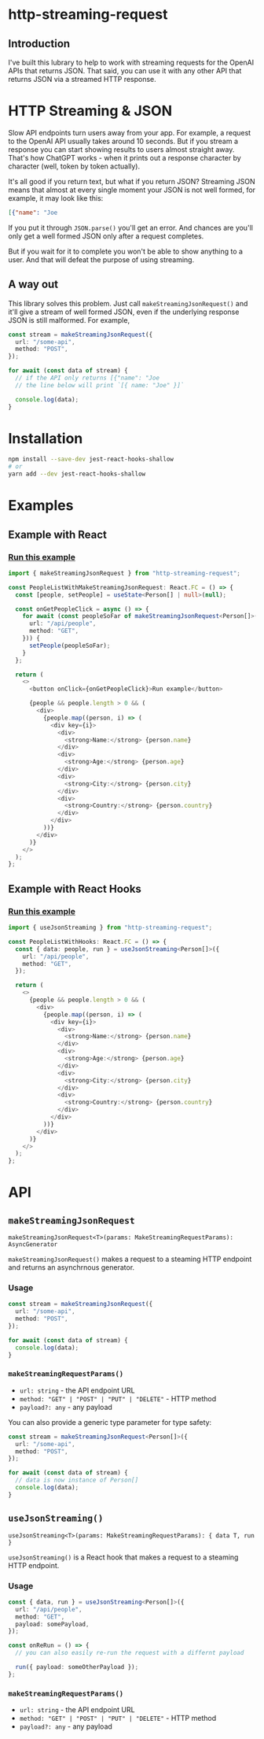 # http-streaming-request

## Introduction

I've built this lubrary to help to work with streaming requests for the OpenAI APIs that returns JSON. That said, you can use it with any other API that returns JSON via a streamed HTTP response.

# HTTP Streaming & JSON

Slow API endpoints turn users away from your app. For example, a request to the OpenAI API usually takes around 10 seconds. But if you stream a response you can start showing results to users almost straight away. That's how ChatGPT works - when it prints out a response character by character (well, token by token actually).

It's all good if you return text, but what if you return JSON? Streaming JSON means that almost at every single moment your JSON is not well formed, for example, it may look like this:

```json
[{"name": "Joe
```

If you put it through `JSON.parse()` you'll get an error. And chances are you'll only get a well formed JSON only after a request completes.

But if you wait for it to complete you won't be able to show anything to a user. And that will defeat the purpose of using streaming.

## A way out

This library solves this problem. Just call `makeStreamingJsonRequest()` and it'll give a stream of well formed JSON, even if the underlying response JSON is still malformed. For example,

```ts
const stream = makeStreamingJsonRequest({
  url: "/some-api",
  method: "POST",
});

for await (const data of stream) {
  // if the API only returns [{"name": "Joe
  // the line below will print `[{ name: "Joe" }]`

  console.log(data);
}
```

# Installation

```bash
npm install --save-dev jest-react-hooks-shallow
# or
yarn add --dev jest-react-hooks-shallow
```

# Examples

## Example with React

### [Run this example](https://http-streaming-request-demo.vercel.app/)

```ts
import { makeStreamingJsonRequest } from "http-streaming-request";

const PeopleListWithMakeStreamingJsonRequest: React.FC = () => {
  const [people, setPeople] = useState<Person[] | null>(null);

  const onGetPeopleClick = async () => {
    for await (const peopleSoFar of makeStreamingJsonRequest<Person[]>({
      url: "/api/people",
      method: "GET",
    })) {
      setPeople(peopleSoFar);
    }
  };

  return (
    <>
      <button onClick={onGetPeopleClick}>Run example</button>

      {people && people.length > 0 && (
        <div>
          {people.map((person, i) => (
            <div key={i}>
              <div>
                <strong>Name:</strong> {person.name}
              </div>
              <div>
                <strong>Age:</strong> {person.age}
              </div>
              <div>
                <strong>City:</strong> {person.city}
              </div>
              <div>
                <strong>Country:</strong> {person.country}
              </div>
            </div>
          ))}
        </div>
      )}
    </>
  );
};
```

## Example with React Hooks

### [Run this example](https://http-streaming-request-demo.vercel.app/hooks)

```ts
import { useJsonStreaming } from "http-streaming-request";

const PeopleListWithHooks: React.FC = () => {
  const { data: people, run } = useJsonStreaming<Person[]>({
    url: "/api/people",
    method: "GET",
  });

  return (
    <>
      {people && people.length > 0 && (
        <div>
          {people.map((person, i) => (
            <div key={i}>
              <div>
                <strong>Name:</strong> {person.name}
              </div>
              <div>
                <strong>Age:</strong> {person.age}
              </div>
              <div>
                <strong>City:</strong> {person.city}
              </div>
              <div>
                <strong>Country:</strong> {person.country}
              </div>
            </div>
          ))}
        </div>
      )}
    </>
  );
};
```

# API

## `makeStreamingJsonRequest`

`makeStreamingJsonRequest<T>(params: MakeStreamingRequestParams): AsyncGenerator`

`makeStreamingJsonRequest()` makes a request to a steaming HTTP endpoint and returns an asynchrnous generator.

### Usage

```ts
const stream = makeStreamingJsonRequest({
  url: "/some-api",
  method: "POST",
});

for await (const data of stream) {
  console.log(data);
}
```

### `makeStreamingRequestParams()`

- `url: string` - the API endpoint URL
- `method: "GET" | "POST" | "PUT" | "DELETE"` - HTTP method
- `payload?: any` - any payload

You can also provide a generic type parameter for type safety:

```ts
const stream = makeStreamingJsonRequest<Person[]>({
  url: "/some-api",
  method: "POST",
});

for await (const data of stream) {
  // data is now instance of Person[]
  console.log(data);
}
```

## `useJsonStreaming()`

`useJsonStreaming<T>(params: MakeStreamingRequestParams): { data T, run }`

`useJsonStreaming()` is a React hook that makes a request to a steaming HTTP endpoint.

### Usage

```ts
const { data, run } = useJsonStreaming<Person[]>({
  url: "/api/people",
  method: "GET",
  payload: somePayload,
});

const onReRun = () => {
  // you can also easily re-run the request with a differnt payload

  run({ payload: someOtherPayload });
};
```

### `makeStreamingRequestParams()`

- `url: string` - the API endpoint URL
- `method: "GET" | "POST" | "PUT" | "DELETE"` - HTTP method
- `payload?: any` - any payload
